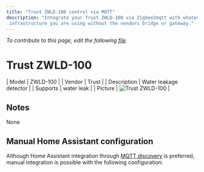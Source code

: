 ```yaml
---
title: "Trust ZWLD-100 control via MQTT"
description: "Integrate your Trust ZWLD-100 via Zigbee2mqtt with whatever smart home
 infrastructure you are using without the vendors bridge or gateway."
---
```


*To contribute to this page, edit the following
[file](https://github.com/Koenkk/zigbee2mqtt.io/blob/master/docs/devices/ZWLD-100.md)*

# Trust ZWLD-100

| Model | ZWLD-100  |
| Vendor  | Trust  |
| Description | Water leakage detector |
| Supports | water leak |
| Picture | ![Trust ZWLD-100](./assets/devices/ZWLD-100.jpg) |

## Notes

None

## Manual Home Assistant configuration
Although Home Assistant integration through [MQTT discovery](../integration/home_assistant) is preferred,
manual integration is possible with the following configuration:
